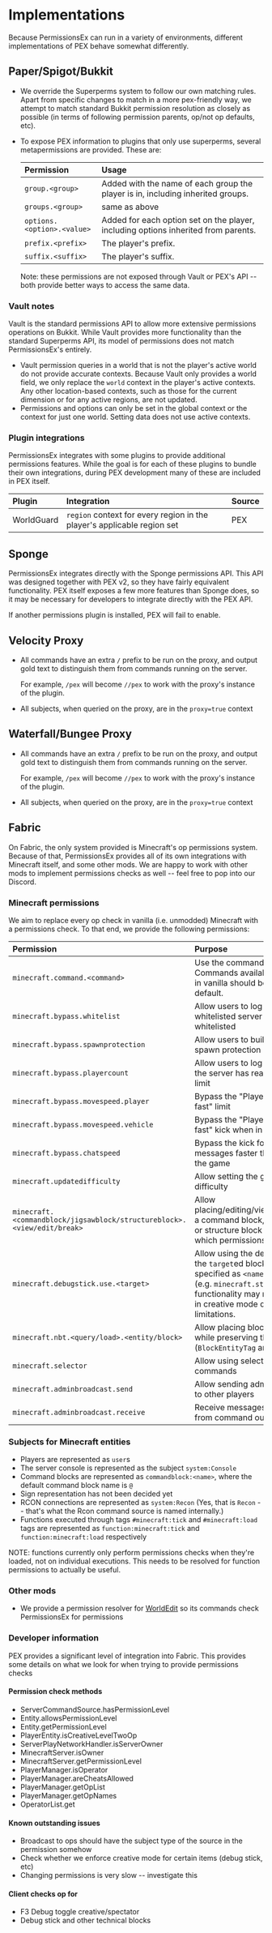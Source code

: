 # Implementations

Because PermissionsEx can run in a variety of environments, different implementations of PEX behave somewhat differently.

## Paper/Spigot/Bukkit

* We override the Superperms system to follow our own matching rules. Apart from specific changes to match in a more pex-friendly way, we attempt to match standard Bukkit permission resolution as closely as possible \(in terms of following permission parents, op/not op defaults, etc\).
* To expose PEX information to plugins that only use superperms, several metapermissions are provided. These are:

  | Permission | Usage |
  | :--- | :--- |
  | `group.<group>` | Added with the name of each group the player is in, including inherited groups. |
  | `groups.<group>` | same as above |
  | `options.<option>.<value>` | Added for each option set on the player, including options inherited from parents. |
  | `prefix.<prefix>` | The player's prefix. |
  | `suffix.<suffix>` | The player's suffix. |

  Note: these permissions are not exposed through Vault or PEX's API -- both provide better ways to access the same data.

### Vault notes

Vault is the standard permissions API to allow more extensive permissions operations on Bukkit. While Vault provides more functionality than the standard Superperms API, its model of permissions does not match PermissionsEx's entirely.

* Vault permission queries in a world that is not the player's active world do not provide accurate contexts. Because Vault only provides a world field, we only replace the `world` context in the player's active contexts. Any other location-based contexts, such as those for the current dimension or for any active regions, are not updated.
* Permissions and options can only be set in the global context or the context for just one world. Setting data does not use active contexts.

### Plugin integrations

PermissionsEx integrates with some plugins to provide additional permissions features. While the goal is for each of these plugins to bundle their own integrations, during PEX development many of these are included in PEX itself.

| Plugin | Integration | Source |
| :--- | :--- | :--- |
| WorldGuard | `region` context for every region in the player's applicable region set | PEX |

## Sponge

PermissionsEx integrates directly with the Sponge permissions API. This API was designed together with PEX v2, so they have fairly equivalent functionality. PEX itself exposes a few more features than Sponge does, so it may be necessary for developers to integrate directly with the PEX API.

If another permissions plugin is installed, PEX will fail to enable.

## Velocity Proxy

* All commands have an extra `/` prefix to be run on the proxy, and output gold text to distinguish them from commands running on the server. 

  For example, `/pex` will become `//pex` to work with the proxy's instance of the plugin.

* All subjects, when queried on the proxy, are in the `proxy=true` context

## Waterfall/Bungee Proxy

* All commands have an extra `/` prefix to be run on the proxy, and output gold text to distinguish them from commands running on the server. 

  For example, `/pex` will become `//pex` to work with the proxy's instance of the plugin.

* All subjects, when queried on the proxy, are in the `proxy=true` context

## Fabric

On Fabric, the only system provided is Minecraft's op permissions system. Because of that, PermissionsEx provides all of its own integrations with Minecraft itself, and some other mods. We are happy to work with other mods to implement permissions checks as well -- feel free to pop into our Discord.

### Minecraft permissions

We aim to replace every op check in vanilla \(i.e. unmodded\) Minecraft with a permissions check. To that end, we provide the following permissions:

| Permission | Purpose |
| :--- | :--- |
| `minecraft.command.<command>` | Use the command `command`. Commands available to all users in vanilla should be granted by default. |
| `minecraft.bypass.whitelist` | Allow users to log in to a whitelisted server without being whitelisted |
| `minecraft.bypass.spawnprotection` | Allow users to build within the spawn protection radius |
| `minecraft.bypass.playercount` | Allow users to log in even when the server has reached its player limit |
| `minecraft.bypass.movespeed.player` | Bypass the "Player moved too fast" limit |
| `minecraft.bypass.movespeed.vehicle` | Bypass the "Player moved too fast" kick when in a vehicle |
| `minecraft.bypass.chatspeed` | Bypass the kick for sending chat messages faster than allowed by the game |
| `minecraft.updatedifficulty` | Allow setting the game's difficulty |
| `minecraft.<commandblock/jigsawblock/structureblock>.<view/edit/break>` | Allow placing/editing/viewing/breaking a command block, jigsaw block, or structure block depending on which permissions are given |
| `minecraft.debugstick.use.<target>` | Allow using the debug stick on the `target`ed block. Targets are specified as `<namespace>.<item>` \(e.g. `minecraft.stone`\). Some functionality may require being in creative mode due to client limitations. |
| `minecraft.nbt.<query/load>.<entity/block>` | Allow placing blocks or entities while preserving their NBT data \(`BlockEntityTag` and such\) |
| `minecraft.selector` | Allow using selectors in commands |
| `minecraft.adminbroadcast.send` | Allow sending admin broadcasts to other players |
| `minecraft.adminbroadcast.receive` | Receive messages sent to "ops" from command output |

### Subjects for Minecraft entities

* Players are represented as `user`s
* The server console is represented as the subject `system:Console` 
* Command blocks are represented as `commandblock:<name>`, where the default command block name is `@`
* Sign representation has not been decided yet
* RCON connections are represented as `system:Recon` \(Yes, that is `Recon` -- that's what the Rcon command source is named internally.\)
* Functions executed through tags `#minecraft:tick` and `#minecraft:load` tags are represented as `function:minecraft:tick` and `function:minecraft:load` respectively

NOTE: functions currently only perform permissions checks when they're loaded, not on individual executions. This needs to be resolved for function permissions to actually be useful.

### Other mods

* We provide a permission resolver for [WorldEdit](https://enginehub.org/worldedit) so its commands check PermissionsEx for permissions

### Developer information

PEX provides a significant level of integration into Fabric. This provides some details on what we look for when trying to provide permissions checks

#### Permission check methods

* ServerCommandSource.hasPermissionLevel
* Entity.allowsPermissionLevel
* Entity.getPermissionLevel
* PlayerEntity.isCreativeLevelTwoOp
* ServerPlayNetworkHandler.isServerOwner
* MinecraftServer.isOwner
* MinecraftServer.getPermissionLevel
* PlayerManager.isOperator
* PlayerManager.areCheatsAllowed
* PlayerManager.getOpList
* PlayerManager.getOpNames
* OperatorList.get

#### Known outstanding issues

* Broadcast to ops should have the subject type of the source in the permission somehow
* Check whether we enforce creative mode for certain items \(debug stick, etc\)
* Changing permissions is very slow -- investigate this

#### Client checks op for

* F3 Debug toggle creative/spectator
* Debug stick and other technical blocks

